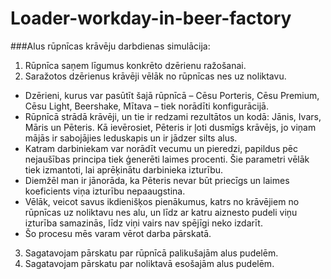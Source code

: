 # Loader-workday-in-beer-factory
###Alus rūpnīcas krāvēju darbdienas simulācija:

1. Rūpnīca saņem līgumus konkrēto dzērienu ražošanai.
2. Saražotos dzērienus krāvēji vēlāk no rūpnīcas nes uz noliktavu.
- Dzērieni, kurus var pasūtīt šajā rūpnīcā – Cēsu Porteris, Cēsu Premium, Cēsu Light, Beershake, Mītava – tiek norādīti 	konfigurācijā.
- Rūpnīcā strādā krāvēji, un tie ir redzami rezultātos un kodā: Jānis, Ivars, Māris un Pēteris. Kā ievērosiet, Pēteris ir ļoti dusmīgs krāvējs, jo viņam mājās ir sabojājies leduskapis un ir jādzer silts alus.
- Katram darbiniekam var norādīt vecumu un pieredzi, papildus pēc nejaušības principa tiek ģenerēti laimes procenti. Šie parametri vēlāk tiek izmantoti, lai aprēķinātu darbinieka izturību.
- Diemžēl man ir jānorāda, ka Pēteris nevar būt priecīgs un laimes koeficients viņa izturību nepaaugstina.
- Vēlāk, veicot savus ikdienišķos pienākumus, katrs no krāvējiem no rūpnīcas uz noliktavu nes alu, un līdz ar katru aiznesto pudeli viņu izturība samazinās, līdz viņi vairs nav spējīgi neko izdarīt.
- Šo procesu mēs varam vērot darba pārskatā.
3. Sagatavojam pārskatu par rūpnīcā palikušajām alus pudelēm.
4. Sagatavojam pārskatu par noliktavā esošajām alus pudelēm.
